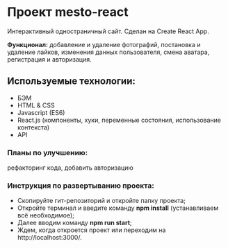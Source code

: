 # Проект mesto-react

Интерактивный одностраничный сайт. Сделан на Create React App.

**Функционал:** добавление и удаление фотографий, постановка и удаление лайков, изменения данных пользователя, смена аватара, регистрация и авторизация.


## Используемые технологии:

- БЭМ
- HTML & CSS
- Javascript (ES6)
- React.js (компоненты, хуки, переменные состояния, использование контекста)
- API


### Планы по улучшению:

рефакторинг кода, добавить авторизацию

### Инструкция по развертыванию проекта:

- Cкопируйте гит-репозиторий и откройте папку проекта;
- Откройте терминал и введите команду **npm install** (устанавливаем всё необходимое);
- Далее вводим команду **npm run start**;
- Ждем, когда откроется проект или переходим на http://localhost:3000/.

